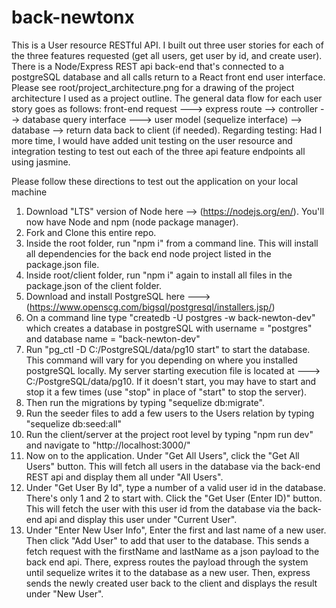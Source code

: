 # back-newtonx

This is a User resource RESTful API.  I built out three user stories for each of the three features requested (get all users, get user by id, and create user).  There is a Node/Express REST api back-end that's connected to a postgreSQL database and all calls return to a React front end user interface.  Please see root/project_architecture.png for a drawing of the project architecture I used as a project outline. The general data flow for each user story goes as follows: front-end request ---> express route --> controller --> database query interface ---> user model (sequelize interface) --> database --> return data back to client (if needed).  Regarding testing: Had I more time, I would have added unit testing on the user resource and integration testing to test out each of the three api feature endpoints all using jasmine.  

Please follow these directions to test out the application on your local machine

1. Download "LTS" version of Node here --> (https://nodejs.org/en/).  You'll now have Node and npm (node package manager).  
2. Fork and Clone this entire repo.
3. Inside the root folder, run "npm i" from a command line.  This will install all dependencies for the back end node project listed in the package.json file.
4. Inside root/client folder, run "npm i" again to install all files in the package.json of the client folder.  
5. Download and install PostgreSQL here ---> (https://www.openscg.com/bigsql/postgresql/installers.jsp/)
6. On a command line type "createdb -U postgres -w back-newton-dev" which creates a database in postgreSQL with username = "postgres"
and database name = "back-newton-dev"
7. Run "pg_ctl -D C:/PostgreSQL/data/pg10 start" to start the database.  This command will vary for you depending on where you installed
postgreSQL locally.  My server starting execution file is located at ---> C:/PostgreSQL/data/pg10.  If it doesn't start, you may have to start and stop it a few times (use "stop" in place of "start" to stop the server).  
8. Then run the migrations by typing "sequelize db:migrate".  
9. Run the seeder files to add a few users to the Users relation by typing "sequelize db:seed:all"
10. Run the client/server at the project root level by typing "npm run dev" and navigate to "http://localhost:3000/"
11. Now on to the application.  Under "Get All Users", click the "Get All Users" button.  This will fetch all users in the database via the back-end REST api and display them all under "All Users".
12. Under "Get User By Id", type a number of a valid user id in the database.  There's only 1 and 2  to start with.  Click the "Get User (Enter ID)" button.  This will fetch the user with this user id from the database via the back-end api and display this user under "Current User".
13. Under "Enter New User Info", Enter the first and last name of a new user.  Then click "Add User" to add that user to the database.  This sends a fetch request with the firstName and lastName as a json payload to the back end api.  There, express routes the payload through the system until sequelize writes it to the database as a new user.  Then, express sends the newly created user back to the client and displays the result under "New User".
